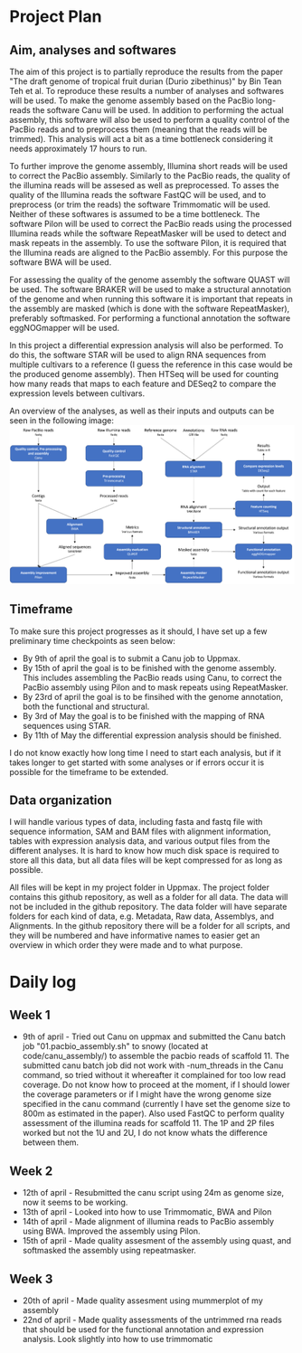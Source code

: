 # Project Plan
## Aim, analyses and softwares
The aim of this project is to partially reproduce the results from the paper "The draft genome of tropical fruit durian (Durio zibethinus)" by Bin Tean Teh et al. To reproduce these results a number of analyses and softwares will be used. To make the genome assembly based on the PacBio long-reads the software Canu will be used. In addition to performing the actual assembly, this software will also be used to perform a quality control of the PacBio reads and to preprocess them (meaning that the reads will be trimmed). This analysis will act a bit as a time bottleneck considering it needs approximately 17 hours to run. 

To further improve the genome assembly, Illumina short reads will be used to correct the PacBio assembly. Similarly to the PacBio reads, the quality of the illumina reads will be assesed as well as preprocessed. To asses the quality of the Illumina reads the software FastQC will be used, and to preprocess (or trim the reads) the software Trimmomatic will be used. Neither of these softwares is assumed to be a time bottleneck. The software Pilon will be used to correct the PacBio reads using the processed Illumina reads while the software RepeatMasker will be used to detect and mask repeats in the assembly. To use the software Pilon, it is required that the Illumina reads are aligned to the PacBio assembly. For this purpose the software BWA will be used.

For assessing the quality of the genome assembly the software QUAST will be used. The software BRAKER will be used to make a structural annotation of the genome and when running this software it is important that repeats in the assembly are masked (which is done with the software RepeatMasker), preferably softmasked. For performing a functional annotation the software eggNOGmapper will be used.   

In this project a differential expression analysis will also be performed. To do this, the software STAR will be used to align RNA sequences from multiple cultivars to a reference (I guess the reference in this case would be the produced genome assembly). Then HTSeq will be used for counting how many reads that maps to each feature and DESeq2 to compare the expression levels between cultivars. 

An overview of the analyses, as well as their inputs and outputs can be seen in the following image:
![alt text](https://github.com/albinlundin/DurianGenomeAnalysis/blob/main/images/ProjectPlan.png "Project plan")

## Timeframe
To make sure this project progresses as it should, I have set up a few preliminary time checkpoints as seen below:
* By 9th of april the goal is to submit a Canu job to Uppmax. 
* By 15th of april the goal is to be finished with the genome assembly. This includes assembling the PacBio reads using Canu, to correct the PacBio assembly using Pilon and to mask repeats using RepeatMasker. 
* By 23rd of april the goal is to be finsihed with the genome annotation, both the functional and structural. 
* By 3rd of May the goal is to be finished with the mapping of RNA sequences using STAR.
* By 11th of May the differential expression analysis should be finished.

I do not know exactly how long time I need to start each analysis, but if it takes longer to get started with some analyses or if errors occur it is possible for the timeframe to be extended.

## Data organization
I will handle various types of data, including fasta and fastq file with sequence information, SAM and BAM files with alignment information, tables with expression analysis data, and various output files from the different analyses. It is hard to know how much disk space is required to store all this data, but all data files will be kept compressed for as long as possible.

All files will be kept in my project folder in Uppmax. The project folder contains this github repository, as well as a folder for all data. The data will not be included in the github repository. The data folder will have separate folders for each kind of data, e.g. Metadata, Raw data, Assemblys, and Alignments. In the github repository there will be a folder for all scripts, and they will be numbered and have informative names to easier get an overview in which order they were made and to what purpose.

# Daily log
## Week 1
* 9th of april - Tried out Canu on uppmax and submitted the Canu batch job "01.pacbio_assembly.sh" to snowy (located at code/canu_assembly/) to assemble the pacbio reads of scaffold 11. The submitted canu batch job did not work with -num_threads in the Canu command, so tried without it whereafter it complained for too low read coverage. Do not know how to proceed at the moment, if I should lower the coverage parameters or if I might have the wrong genome size specified in the canu command (currently I have set the genome size to 800m as estimated in the paper). 
Also used FastQC to perform quality assessment of the illumina reads for scaffold 11. The 1P and 2P files worked but not the 1U and 2U, I do not know whats the difference between them.

## Week 2
* 12th of april - Resubmitted the canu script using 24m as genome size, now it seems to be working.
* 13th of april - Looked into how to use Trimmomatic, BWA and Pilon
* 14th of april - Made alignment of illumina reads to PacBio assembly using BWA. Improved the assembly using Pilon.
* 15th of april - Made quality assesment of the assembly using quast, and softmasked the assembly using repeatmasker.

## Week 3
* 20th of april - Made quality assesment using mummerplot of my assembly
* 22nd of april - Made quality assessments of the untrimmed rna reads that should be used for the functional annotation and expression analysis. Look slightly into how to use trimmomatic


